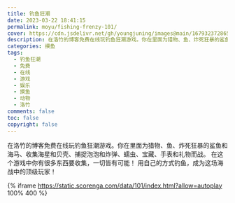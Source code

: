```yaml
---
title: 钓鱼狂潮
date: 2023-03-22 18:41:15
permalink: moyu/fishing-frenzy-101/
cover: https://cdn.jsdelivr.net/gh/youngjuning/images@main/1679323728659.png
description: 在洛竹的博客免费在线玩钓鱼狂潮游戏。你在里面为猎物、鱼、炸死狂暴的鲨鱼和海马、收集海星和贝壳、捕捉泡泡和炸弹、蠕虫、宝藏、手表和礼物而战。 在这个游戏中你有很多东西要收集，一切皆有可能！ 用自己的方式钓鱼，成为这场海战中的顶级玩家！
categories: 摸鱼
tags:
  - 钓鱼狂潮
  - 免费
  - 在线
  - 游戏
  - 娱乐
  - 摸鱼
  - 动物
  - 洛竹
comments: false
toc: false
copyright: false
---
```


在洛竹的博客免费在线玩钓鱼狂潮游戏。你在里面为猎物、鱼、炸死狂暴的鲨鱼和海马、收集海星和贝壳、捕捉泡泡和炸弹、蠕虫、宝藏、手表和礼物而战。 在这个游戏中你有很多东西要收集，一切皆有可能！ 用自己的方式钓鱼，成为这场海战中的顶级玩家！

{% iframe https://static.scorenga.com/data/101/index.html?allow=autoplay 100% 400 %}
